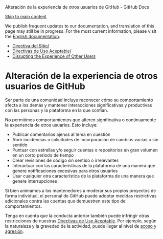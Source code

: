 Alteración de la experiencia de otros usuarios de GitHub - GitHub Docs

[Skip to main content](#main-content)

We publish frequent updates to our documentation, and translation of this page may still be in progress. For the most current information, please visit the [English documentation](/en).

* [Directiva del Sitio/](/es/site-policy)
* [Directivas de Uso Aceptable/](/es/site-policy/acceptable-use-policies)
* [Disrupting the Experience of Other Users](/es/site-policy/acceptable-use-policies/github-disrupting-the-experience-of-other-users)

Alteración de la experiencia de otros usuarios de GitHub
==========

Ser parte de una comunidad incluye reconocer cómo su comportamiento afecta a los demás y mantener interacciones significativas y productivas con las personas y la plataforma en la que confían.

No permitimos comportamientos que alteren significativa o continuamente la experiencia de otros usuarios. Esto incluye:

* Publicar comentarios ajenos al tema en cuestión
* Abrir incidencias o solicitudes de incorporación de cambios vacías o sin sentido
* Puntuar con estrellas y/o seguir cuentas o repositorios en gran volumen en un corto periodo de tiempo
* Crear revisiones de código sin sentido o irrelevantes
* Interactuar con las características de la plataforma de una manera que genere notificaciones excesivas para otros usuarios
* Usar cualquier otra característica de la plataforma de una manera que genere interrupciones

Si bien animamos a los mantenedores a moderar sus propios proyectos de forma individual, el personal de GitHub puede adoptar medidas restrictivas adicionales contra las cuentas que demuestren este tipo de comportamientos.

Tenga en cuenta que la conducta anterior también puede infringir otras restricciones de nuestras [Directivas de Uso Aceptable](/es/github/site-policy/github-acceptable-use-policies). Por ejemplo, según la naturaleza y la gravedad de la actividad, puede llegar al nivel de [acoso y agresión](/es/github/site-policy/github-bullying-and-harassment).
